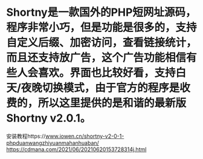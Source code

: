 # Shortny是一款国外的PHP短网址源码，程序非常小巧，但是功能是很多的，支持自定义后缀、加密访问，查看链接统计，而且还支持放广告，这个广告功能相信有些人会喜欢。界面也比较好看，支持白天/夜晚切换模式，由于官方的程序是收费的，所以这里提供的是和谐的最新版Shortny v2.0.1。
安装教程https://www.iowen.cn/shortny-v2-0-1-phpduanwangzhiyuanmahanhuaban/
https://cdmana.com/2021/06/20210620153728314j.html

